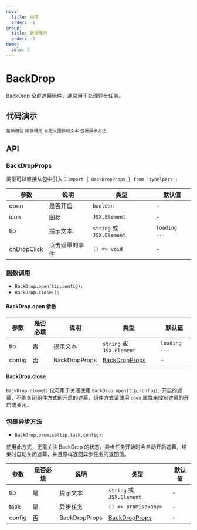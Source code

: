 ```yaml
---
nav:
  title: 组件
  order: -1
group:
  title: 数据展示
  order: -1
demo:
  cols: 2
---
```


# BackDrop

BackDrop 全屏遮幕组件，通常用于处理异步任务。

## 代码演示

<code src="./demo/basic.tsx" description="用法和 antd 的 Modal 组件类似。可以参考：https://ant-design.antgroup.com/components/modal">基础用法</code>
<code src="./demo/func.tsx" description="使用此方式调用 BackDrop，可以实现和组件相同的体验，并且更轻量快捷。">函数调用</code>
<code src="./demo/diyText.tsx" description="透传 icon 和 tip 来自定义配置显示的图标和文本。">自定义图标和文本</code>
<code src="./demo/promise.tsx" description="组件内置了包裹异步方法的调用，可以无缝使用 BackDrop 组件。">包裹异步方法</code>

## API

### BackDropProps

类型可以直接从包中引入：`import { BackDropProps } from 'tyhelpers';`

| 参数        | 说明           | 类型                      | 默认值        |
| ----------- | -------------- | ------------------------- | ------------- |
| open        | 是否开启       | `boolean`                 | -             |
| icon        | 图标           | `JSX.Element`             | -             |
| tip         | 提示文本       | `string` 或 `JSX.Element` | `loading ...` |
| onDropClick | 点击遮罩的事件 | `() => void`              | -             |

### 函数调用

- `BackDrop.open(tip,config);`
- `BackDrop.close();`

#### BackDrop.open 参数

| 参数   | 是否必填 | 说明          | 类型                            | 默认值        |
| ------ | -------- | ------------- | ------------------------------- | ------------- |
| tip    | 否       | 提示文本      | `string` 或 `JSX.Element`       | `loading ...` |
| config | 否       | BackDropProps | [BackDropProps](#backdropprops) | -             |

#### BackDrop.close

`BackDrop.close()` 仅可用于关闭使用 `BackDrop.open(tip,config);` 开启的遮幕，不能关闭组件方式的开启的遮幕，组件方式请使用 `open` 属性来控制遮幕的开启或关闭。

### 包裹异步方法

- `BackDrop.promise(tip,task,config);`

使用此方式，无需关注 BackDrop 的状态，异步任务开始时会自动开启遮幕，结束时自动关闭遮幕，并且原样返回异步任务的返回值。

| 参数   | 是否必填 | 说明          | 类型                            | 默认值 |
| ------ | -------- | ------------- | ------------------------------- | ------ |
| tip    | 是       | 提示文本      | `string` 或 `JSX.Element`       | -      |
| task   | 是       | 异步任务      | `() => promise<any>`            | -      |
| config | 否       | BackDropProps | [BackDropProps](#backdropprops) | -      |
